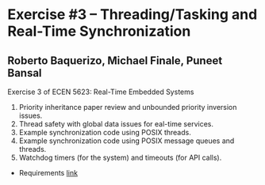 # Exercise #3 – Threading/Tasking and Real-Time Synchronization #
## Roberto Baquerizo, Michael Finale, Puneet Bansal ##

Exercise 3 of ECEN 5623: Real-Time Embedded Systems

1. Priority inheritance paper review and unbounded priority inversion issues.
2. Thread safety with global data issues for eal-time services.
3. Example synchronization code using POSIX threads.
4. Example synchronization code using POSIX message queues and threads.
5. Watchdog timers (for the system) and timeouts (for API calls).

* Requirements
 [link](Exercise-3-Requirements2020Sp.pdf)
